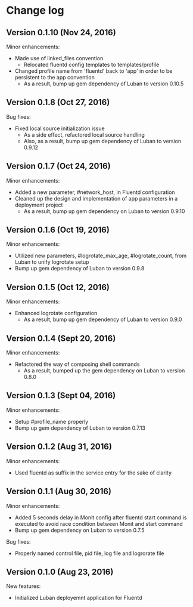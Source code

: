 # Change log

## Version 0.1.10 (Nov 24, 2016)

Minor enhancements:
  * Made use of linked_files convention
    * Relocated fluentd config templates to templates/profile
  * Changed profile name from 'fluentd' back to 'app' in order to be persistent to the app convention
    * As a result, bump up gem dependency of Luban to version 0.10.5

## Version 0.1.8 (Oct 27, 2016)

Bug fixes:
  * Fixed local source initialization issue
    * As a side effect, refactored local source handling
    * Also, as a result, bump up gem dependency of Luban to version 0.9.12

## Version 0.1.7 (Oct 24, 2016)

Minor enhancements:
  * Added a new parameter, #network_host, in Fluentd configuration
  * Cleaned up the design and implementation of app parameters in a deployment project
    * As a result, bump up gem dependency on Luban to version 0.9.10

## Version 0.1.6 (Oct 19, 2016)

Minor enhancements:
  * Utilized new parameters, #logrotate_max_age, #logrotate_count, from Luban to unify logrotate setup
  * Bump up gem dependency of Luban to version 0.9.8

## Version 0.1.5 (Oct 12, 2016)

Minor enhancements:
  * Enhanced logrotate configuration
    * As a result, bump up gem dependency of Luban to version 0.9.0

## Version 0.1.4 (Sept 20, 2016)

Minor enhancements:
  * Refactored the way of composing shell commands
    * As a result, bumped up the gem dependency on Luban to version 0.8.0

## Version 0.1.3 (Sept 04, 2016)

Minor enhancements:
  * Setup #profile_name properly
  * Bump up gem dependency of Luban to version 0.7.13

## Version 0.1.2 (Aug 31, 2016)

Minor enhancements:
  * Used fluentd as suffix in the service entry for the sake of clarity

## Version 0.1.1 (Aug 30, 2016)

Minor enhancements: 
  * Added 5 seconds delay in Monit config after fluentd start command is executed to avoid race condition between Monit and start command
  * Bump up gem dependency on Luban to version 0.7.5

Bug fixes:
  * Properly named control file, pid file, log file and logrorate file

## Version 0.1.0 (Aug 23, 2016)

New features:
  * Initialized Luban deployemnt application for Fluentd
